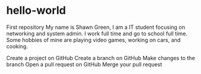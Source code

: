 # hello-world
First repository
My name is Shawn Green, I am a IT student focusing on networking and system admin. I work full time and go to school full time. Some hobbies of mine are playing video games, working on cars, and cooking. 

 Create a project on GitHub
 Create a branch on GitHub
 Make changes to the branch
 Open a pull request on GitHub
 Merge your pull request
